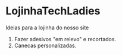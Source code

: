 # LojinhaTechLadies
Ideias para a lojinha do nosso site
1. Fazer adesivos "em relevo" e recortados.
2. Canecas personalizadas.

